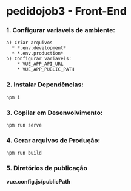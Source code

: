 # pedidojob3 - Front-End



### 1. Configurar variaveis de ambiente: 
    a) Criar arquivos 
      * *.env.development* 
      * *.env.production*
    b) Configurar variaveis:
        * VUE_APP_API_URL
        * VUE_APP_PUBLIC_PATH

### 2. Instalar Dependências:
```
npm i
```

### 3. Copilar em Desenvolvimento:
```
npm run serve
```

### 4. Gerar arquivos de Produção:
```
npm run build
```

### 5. Diretórios de publicação 
**__vue.config.js/publicPath__**
